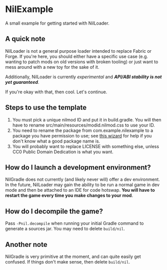 # NilExample
A small example for getting started with NilLoader.

## A quick note
NilLoader is not a general purpose loader intended to replace Fabric or Forge.
If you're here, you should either have a specific use case (e.g. wanting to
patch mods on old versions with broken tooling) or just want to mess around with
a new toy for the sake of it.

Additionally, NilLoader is currently *experimental* and ***API/ABI stability is
not yet guaranteed***.

If you're okay with that, then cool. Let's continue.

## Steps to use the template
1. You must pick a unique nilmod ID and put it in build.gradle. You will then
	have to rename src/main/resources/modid.nilmod.css to use your ID.
2. You need to rename the package from com.example.nilexample to a package
	you have permission to use; see [this wizard](https://unascribed.com/old/javapkg.html)
	for help if you don't know what a good package name is.
3. You will probably want to replace LICENSE with something else, unless CC0
	Public Domain Dedication is what you want.

## How do I launch a development environment?
NilGradle does not currently (and likely never will) offer a dev environment. In
the future, NilLoader may gain the ability to be run a normal game in dev mode
and then be attached to an IDE for code hotswap. **You will have to restart the
game every time you make changes to your mod**.

## How do I decompile the game?
Pass `-Pnil.decompile` when running your initial Gradle command to generate a
sources jar. You may need to delete `build/nil`.

## Another note
NilGradle is very primitive at the moment, and can quite easily get confused.
If things don't make sense, then delete `build/nil`.
